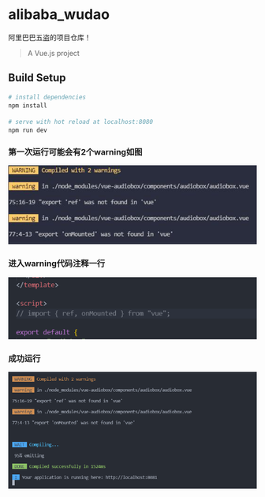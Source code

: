 <!--
 * @Author: 41
 * @Date: 2021-11-13 21:17:51
 * @LastEditors: 41
 * @LastEditTime: 2021-11-13 21:19:23
 * @Description: 
-->
# alibaba_wudao
阿里巴巴五盗的项目仓库！

> A Vue.js project

## Build Setup

``` bash
# install dependencies
npm install

# serve with hot reload at localhost:8080
npm run dev

```
### 第一次运行可能会有2个warning如图

![输入图片说明](Readme_picture/warningimage.png)
### 进入warning代码注释一行
![输入图片说明](Readme_picture/deal2.png)
### 成功运行
![输入图片说明](Readme_picture/ok1.png)
